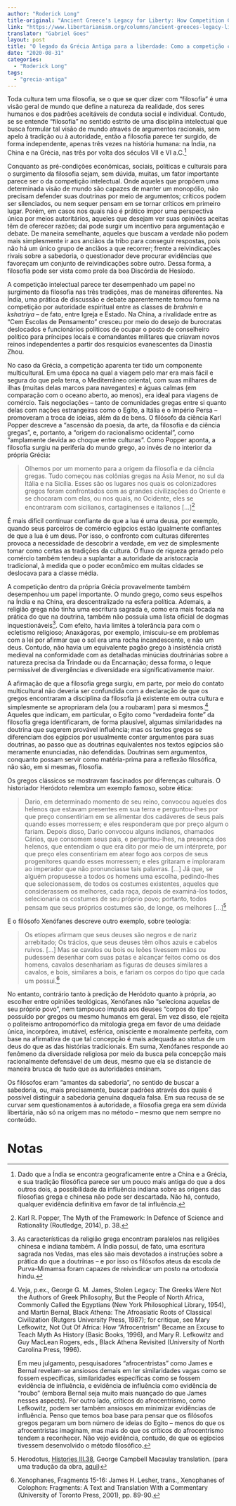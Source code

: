 ```yaml
---
author: "Roderick Long"
title-original: "Ancient Greece's Legacy for Liberty: How Competition Created Greek Philosophy"
link: "https://www.libertarianism.org/columns/ancient-greeces-legacy-liberty-how-competition-created-greek-philosophy"
translator: "Gabriel Goes"
layout: post
title: "O legado da Grécia Antiga para a liberdade: Como a competição criou a filosofia grega"
date: "2020-08-31"
categories:   
  - "Roderick Long"
tags: 
  - "grecia-antiga"
---
```

Toda cultura tem uma filosofia, se o que se quer dizer com “filosofia” é uma visão geral de mundo que define a natureza da realidade, dos seres humanos e dos padrões aceitáveis de conduta social e individual. Contudo, se se entende “filosofia” no sentido estrito de uma disciplina intelectual que busca formular tal visão de mundo através de argumentos racionais, sem apelo à tradição ou à autoridade, então a filosofia parece ter surgido, de forma independente, apenas três vezes na história humana: na Índia, na China e na Grécia, nas três por volta dos séculos VII e VI a.C.[^1]

Conquanto as pré-condições econômicas, sociais, políticas e culturais para o surgimento da filosofia sejam, sem dúvida, muitas, um fator importante parece ser o da competição intelectual. Onde aqueles que propõem uma determinada visão de mundo são capazes de manter um monopólio, não precisam defender suas doutrinas por meio de argumentos; críticos podem ser silenciados, ou nem sequer pensam em se tornar críticos em primeiro lugar. Porém, em casos nos quais não é prático impor uma perspectiva única por meios autoritários, aqueles que desejam ver suas opiniões aceitas têm de oferecer razões; daí pode surgir um incentivo para argumentação e debate. De maneira semelhante, aqueles que buscam a verdade não podem mais simplesmente ir aos anciãos da tribo para conseguir respostas, pois não há um único grupo de anciãos a que recorrer; frente a reivindicações rivais sobre a sabedoria, o questionador deve procurar evidências que favoreçam um conjunto de reivindicações sobre outro. Dessa forma, a filosofia pode ser vista como prole da boa Discórdia de Hesíodo.

A competição intelectual parece ter desempenhado um papel no surgimento da filosofia nas três tradições, mas de maneiras diferentes. Na Índia, uma prática de discussão e debate aparentemente tomou forma na competição por autoridade espiritual entre as classes de _brahmin_ e _kshatriya_ – de fato, entre Igreja e Estado. Na China, a rivalidade entre as “Cem Escolas de Pensamento” cresceu por meio do desejo de burocratas deslocados e funcionários políticos de ocupar o posto de conselheiro político para príncipes locais e comandantes militares que criavam novos reinos independentes a partir dos resquícios evanescentes da Dinastia Zhou.

No caso da Grécia, a competição aparenta ter tido um componente multicultural. Em uma época na qual a viagem pelo mar era mais fácil e segura do que pela terra, o Mediterrâneo oriental, com suas milhares de ilhas (muitas delas marcos para navegantes) e águas calmas (em comparação com o oceano aberto, ao menos), era ideal para viagens de comércio. Tais negociações – tanto de comunidades gregas entre si quanto delas com nações estrangeiras como o Egito, a Itália e o Império Persa – promoveram a troca de ideias, além da de bens. O filósofo da ciência Karl Popper descreve a “ascensão da poesia, da arte, da filosofia e da ciência gregas”, e, portanto, a “origem do racionalismo ocidental”, como “amplamente devida ao choque entre culturas”. Como Popper aponta, a filosofia surgiu na periferia do mundo grego, ao invés de no interior da própria Grécia:

> Olhemos por um momento para a origem da filosofia e da ciência gregas. Tudo começou nas colônias gregas na Ásia Menor, no sul da Itália e na Sicília. Esses são os lugares nos quais os colonizadores gregos foram confrontados com as grandes civilizações do Oriente e se chocaram com elas, ou nos quais, no Ocidente, eles se encontraram com sicilianos, cartaginenses e italianos \[...\][^2]

É mais difícil continuar confiante de que a lua é uma deusa, por exemplo, quando seus parceiros de comércio egípcios estão igualmente confiantes de que a lua é um deus. Por isso, o confronto com culturas diferentes provoca a necessidade de descobrir a verdade, em vez de simplesmente tomar como certas as tradições da cultura. O fluxo de riqueza gerado pelo comércio também tendeu a suplantar a autoridade da aristocracia tradicional, à medida que o poder econômico em muitas cidades se deslocava para a classe média.

A competição dentro da própria Grécia provavelmente também desempenhou um papel importante. O mundo grego, como seus espelhos na Índia e na China, era descentralizado na esfera política. Ademais, a religião grega não tinha uma escritura sagrada e, como era mais focada na prática do que na doutrina, também não possuía uma lista oficial de dogmas inquestionáveis[^3]. Com efeito, havia limites à tolerância para com o ecletismo religioso; Anaxágoras, por exemplo, imiscuiu-se em problemas com a lei por afirmar que o sol era uma rocha incandescente, e não um deus. Contudo, não havia um equivalente pagão grego à insistência cristã medieval na conformidade com as detalhadas minúcias doutrinárias sobre a natureza precisa da Trindade ou da Encarnação; dessa forma, o leque permissível de divergências e diversidade era significativamente maior.

A afirmação de que a filosofia grega surgiu, em parte, por meio do contato multicultural não deveria ser confundida com a declaração de que os gregos encontraram a disciplina da filosofia já existente em outra cultura e simplesmente se apropriaram dela (ou a roubaram) para si mesmos.[^4] Aqueles que indicam, em particular, o Egito como “verdadeira fonte” da filosofia grega identificaram, de forma plausível, algumas similaridades na doutrina que sugerem provável influência; mas os textos gregos se diferenciam dos egípcios por usualmente conter argumentos para suas doutrinas, ao passo que as doutrinas equivalentes nos textos egípcios são meramente enunciadas, não defendidas. Doutrinas sem argumentos, conquanto possam servir como matéria-prima para a reflexão filosófica, não são, em si mesmas, filosofia.

Os gregos clássicos se mostravam fascinados por diferenças culturais. O historiador Heródoto relembra um exemplo famoso, sobre ética:

> Dario, em determinado momento de seu reino, convocou aqueles dos helenos que estavam presentes em sua terra e perguntou-lhes por que preço consentiriam em se alimentar dos cadáveres de seus pais quando esses morressem; e eles responderam que por preço algum o fariam. Depois disso, Dario convocou alguns indianos, chamados Cários, que consomem seus pais, e perguntou-lhes, na presença dos helenos, que entendiam o que era dito por meio de um intérprete, por que preço eles consentiriam em atear fogo aos corpos de seus progenitores quando esses morressem; e eles gritaram e imploraram ao imperador que não pronunciasse tais palavras. \[...\] Já que, se alguém propusesse a todos os homens uma escolha, pedindo-lhes que selecionassem, de todos os costumes existentes, aqueles que considerassem os melhores, cada raça, depois de examiná-los todos, selecionaria os costumes de seu próprio povo; portanto, todos pensam que seus próprios costumes são, de longe, os melhores \[...\][^5]

E o filósofo Xenófanes descreve outro exemplo, sobre teologia:

> Os etíopes afirmam que seus deuses são negros e de nariz arrebitado; Os trácios, que seus deuses têm olhos azuis e cabelos ruivos. \[...\] Mas se cavalos ou bois ou leões tivessem mãos ou pudessem desenhar com suas patas e alcançar feitos como os dos homens, cavalos desenhariam as figuras de deuses similares a cavalos, e bois, similares a bois, e fariam os corpos do tipo que cada um possui.[^6]

No entanto, contrário tanto à predição de Heródoto quanto à própria, ao escolher entre opiniões teológicas, Xenófanes não “seleciona aquelas de seu próprio povo”, nem tampouco imputa aos deuses “corpos do tipo” possuído por gregos ou mesmo humanos em geral. Em vez disso, ele rejeita o politeísmo antropomórfico da mitologia grega em favor de uma deidade única, incorpórea, imutável, esférica, onisciente e moralmente perfeita, com base na afirmativa de que tal concepção é mais adequada ao _status_ de um deus do que as das histórias tradicionais. Em suma, Xenófanes responde ao fenômeno da diversidade religiosa por meio da busca pela concepção mais racionalmente defensável de um deus, mesmo que ela se distancie de maneira brusca de tudo que as autoridades ensinam.

Os filósofos eram “amantes da sabedoria”, no sentido de buscar a sabedoria, ou, mais precisamente, buscar padrões através dos quais é possível distinguir a sabedoria genuína daquela falsa. Em sua recusa de se curvar sem questionamentos à autoridade, a filosofia grega era sem dúvida libertária, não só na origem mas no método – mesmo que nem sempre no conteúdo.

# Notas

[^1]: Dado que a Índia se encontra geograficamente entre a China e a Grécia, e sua tradição filosófica parece ser um pouco mais antiga do que a dos outros dois, a possibilidade da influência indiana sobre as origens das filosofias grega e chinesa não pode ser descartada. Não há, contudo, qualquer evidência definitiva em favor de tal influência.

[^2]: Karl R. Popper, The Myth of the Framework: In Defence of Science and Rationality (Routledge, 2014), p. 38. 

[^3]: As características da religião grega encontram paralelos nas religiões chinesa e indiana também. A Índia possuí, de fato, uma escritura sagrada nos Vedas, mas eles são mais devotados a instruções sobre a prática do que a doutrinas – e por isso os filósofos ateus da escola de Purva-Mimamsa foram capazes de reivindicar um posto na ortodoxia hindu. 

[^4]: Veja, p.ex., George G. M. James, Stolen Legacy: The Greeks Were Not the Authors of Greek Philosophy, But the People of North Africa, Commonly Called the Egyptians (New York Philosophical Library, 1954), and Martin Bernal, Black Athena: The Afroasiatic Roots of Classical Civilization (Rutgers University Press, 1987); for critique, see Mary Lefkowitz, Not Out Of Africa: How “Afrocentrism” Became an Excuse to Teach Myth As History (Basic Books, 1996), and Mary R. Lefkowitz and Guy MacLean Rogers, eds., Black Athena Revisited (University of North Carolina Press, 1996).

    Em meu julgamento, pesquisadores “afrocentristas” como James e Bernal revelam-se ansiosos demais em ler similaridades vagas como se fossem específicas, similaridades específicas como se fossem evidência de influência, e evidência de influência como evidência de “roubo” (embora Bernal seja muito mais nuançado do que James nesses aspects). Por outro lado, críticos do afrocentrismo, como Lefkowitz, podem ser também ansiosos em minimizar evidências de influência. Penso que temos boa base para pensar que os filósofos gregos pegaram um bom número de ideias do Egito – menos do que os afrocentristas imaginam, mas mais do que os críticos do afrocentrismo tendem a reconhecer. Não vejo evidência, contudo, de que os egípcios tivessem desenvolvido o método filosófico. 

[^5]: Herodotus, [Histories III.38](http://www.gutenberg.org/ebooks/2707?msg=welcome_stranger#link32H_4_0001), George Campbell Macaulay translation. (para uma tradução da obra, [aqui](http://www.ebooksbrasil.org/eLibris/historiaherodoto.html)) 

[^6]: Xenophanes, Fragments 15-16: James H. Lesher, trans., Xenophanes of Colophon: Fragments: A Text and Translation With a Commentary (University of Toronto Press, 2001), pp. 89-90.
